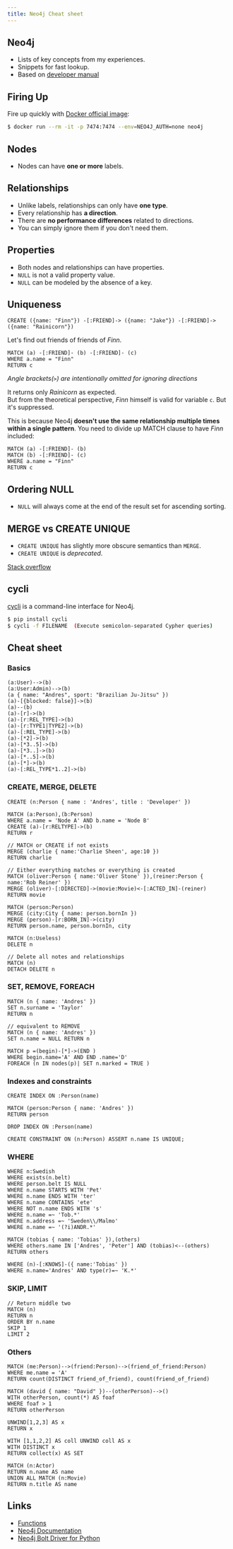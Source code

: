 ```yaml
---
title: Neo4j Cheat sheet
---
```


## Neo4j

- Lists of key concepts from my experiences.
- Snippets for fast lookup.
- Based on [developer manual](https://neo4j.com/docs/developer-manual/current/)


## Firing Up

Fire up quickly with [Docker official image](https://hub.docker.com/r/library/neo4j/):

```bash
$ docker run --rm -it -p 7474:7474 --env=NEO4J_AUTH=none neo4j
```


## Nodes

- Nodes can have **one or more** labels.


## Relationships

- Unlike labels, relationships can only have **one type**.
- Every relationship has **a direction**.
- There are **no performance differences** related to directions.
- You can simply ignore them if you don't need them. 


## Properties

- Both nodes and relationships can have properties.
- `NULL` is not a valid property value.
- `NULL` can be modeled by the absence of a key.


## Uniqueness


```cypher
CREATE ({name: "Finn"}) -[:FRIEND]-> ({name: "Jake"}) -[:FRIEND]-> ({name: "Rainicorn"})
```

Let's find out friends of friends of *Finn*.

```cypher
MATCH (a) -[:FRIEND]- (b) -[:FRIEND]- (c)
WHERE a.name = "Finn"
RETURN c
```
*Angle brackets(`>`) are intentionally omitted for ignoring directions*


It returns only *Rainicorn* as expected.  
But from the theoretical perspective,
*Finn* himself is valid for variable `c`. But it's suppressed.

This is because Neo4j **doesn't use the same relationship multiple times within a single pattern**. 
You need to divide up MATCH clause to have *Finn* included:

```cypher
MATCH (a) -[:FRIEND]- (b)
MATCH (b) -[:FRIEND]- (c)
WHERE a.name = "Finn"
RETURN c
```


## Ordering NULL

- `NULL` will always come at the end of the result set for ascending sorting.


## MERGE vs CREATE UNIQUE

- `CREATE UNIQUE` has slightly more obscure semantics than `MERGE`.
- `CREATE UNIQUE` is *deprecated*. 

[Stack overflow](http://stackoverflow.com/questions/22773562/difference-between-merge-and-create-unique-in-neo4j)


## cycli

[cycli](https://github.com/nicolewhite/cycli) is a command-line interface for Neo4j.

```bash
$ pip install cycli
$ cycli -f FILENAME  (Execute semicolon-separated Cypher queries)
```


## Cheat sheet

### Basics

```cypher
(a:User)-->(b)
(a:User:Admin)-->(b)
(a { name: "Andres", sport: "Brazilian Ju-Jitsu" })
(a)-[{blocked: false}]->(b)
(a)--(b)
(a)-[r]->(b)
(a)-[r:REL_TYPE]->(b)
(a)-[r:TYPE1|TYPE2]->(b)
(a)-[:REL_TYPE]->(b)
(a)-[*2]->(b)
(a)-[*3..5]->(b)
(a)-[*3..]->(b)
(a)-[*..5]->(b)
(a)-[*]->(b)
(a)-[:REL_TYPE*1..2]->(b)
```

### CREATE, MERGE, DELETE

```cypher
CREATE (n:Person { name : 'Andres', title : 'Developer' })

MATCH (a:Person),(b:Person)
WHERE a.name = 'Node A' AND b.name = 'Node B'
CREATE (a)-[r:RELTYPE]->(b)
RETURN r

// MATCH or CREATE if not exists
MERGE (charlie { name:'Charlie Sheen', age:10 })
RETURN charlie

// Either everything matches or everything is created
MATCH (oliver:Person { name:'Oliver Stone' }),(reiner:Person { name:'Rob Reiner' })
MERGE (oliver)-[:DIRECTED]->(movie:Movie)<-[:ACTED_IN]-(reiner)
RETURN movie

MATCH (person:Person)
MERGE (city:City { name: person.bornIn })
MERGE (person)-[r:BORN_IN]->(city)
RETURN person.name, person.bornIn, city

MATCH (n:Useless)
DELETE n

// Delete all notes and relationships
MATCH (n)
DETACH DELETE n
```


### SET, REMOVE, FOREACH

```cypher
MATCH (n { name: 'Andres' })
SET n.surname = 'Taylor'
RETURN n

// equivalent to REMOVE
MATCH (n { name: 'Andres' })
SET n.name = NULL RETURN n

MATCH p =(begin)-[*]->(END )
WHERE begin.name='A' AND END .name='D'
FOREACH (n IN nodes(p)| SET n.marked = TRUE )
```


### Indexes and constraints

```cypher
CREATE INDEX ON :Person(name)

MATCH (person:Person { name: 'Andres' })
RETURN person

DROP INDEX ON :Person(name)

CREATE CONSTRAINT ON (n:Person) ASSERT n.name IS UNIQUE;
```

### WHERE

```cypher
WHERE n:Swedish
WHERE exists(n.belt)
WHERE person.belt IS NULL
WHERE n.name STARTS WITH 'Pet'
WHERE n.name ENDS WITH 'ter'
WHERE n.name CONTAINS 'ete'
WHERE NOT n.name ENDS WITH 's'
WHERE n.name =~ 'Tob.*'
WHERE n.address =~ 'Sweden\\/Malmo'
WHERE n.name =~ '(?i)ANDR.*'

MATCH (tobias { name: 'Tobias' }),(others)
WHERE others.name IN ['Andres', 'Peter'] AND (tobias)<--(others)
RETURN others

WHERE (n)-[:KNOWS]-({ name:'Tobias' })
WHERE n.name='Andres' AND type(r)=~ 'K.*'
```


### SKIP, LIMIT

```cypher
// Return middle two
MATCH (n)
RETURN n
ORDER BY n.name
SKIP 1
LIMIT 2
```


### Others

```cypher
MATCH (me:Person)-->(friend:Person)-->(friend_of_friend:Person)
WHERE me.name = 'A'
RETURN count(DISTINCT friend_of_friend), count(friend_of_friend)

MATCH (david { name: "David" })--(otherPerson)-->()
WITH otherPerson, count(*) AS foaf
WHERE foaf > 1
RETURN otherPerson

UNWIND[1,2,3] AS x
RETURN x

WITH [1,1,2,2] AS coll UNWIND coll AS x
WITH DISTINCT x
RETURN collect(x) AS SET

MATCH (n:Actor)
RETURN n.name AS name
UNION ALL MATCH (n:Movie)
RETURN n.title AS name
```


## Links
- [Functions](https://neo4j.com/docs/developer-manual/current/cypher/#query-function)
- [Neo4j Documentation](http://neo4j.com/docs/)
- [Neo4j Bolt Driver for Python](https://neo4j.com/docs/api/python-driver/current/)
